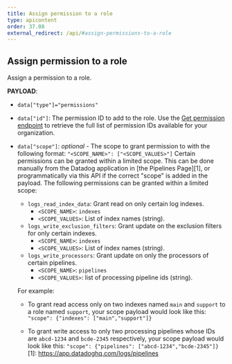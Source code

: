 ```yaml
---
title: Assign permission to a role
type: apicontent
order: 37.08
external_redirect: /api/#assign-permissions-to-a-role
---
```


## Assign permission to a role

Assign a permission to a role.

**PAYLOAD**:

* `data["type"]="permissions"`
* `data["id"]`: The permission ID to add to the role. Use the [Get permission endpoint](#get-permissions) to retrieve the full list of permission IDs available for your organization.
* `data["scope"]`: *optional* - The scope to grant permission to with the following format: `"<SCOPE_NAME>": ["<SCOPE_VALUES>"]`
    Certain permissions can be granted within a limited scope. This can be done manually from the Datadog application in [the Pipelines Page][1], or programmatically via this API if the correct "scope" is added in the payload. The following permissions can be granted within a limited scope:

    - `logs_read_index_data`: Grant read on only certain log indexes.
        - `<SCOPE_NAME>`: `indexes`
        - `<SCOPE_VALUES>`: List of index names (string).
    - `logs_write_exclusion_filters`: Grant update on the exclusion filters for only certain indexes.
        - `<SCOPE_NAME>`: `indexes`
        - `<SCOPE_VALUES>`: List of index names (string).
    - `logs_write_processors`: Grant update on only the processors of certain pipelines.
        - `<SCOPE_NAME>`: `pipelines`
        - `<SCOPE_VALUES>`: list of processing pipeline ids (string).

    For example:

    - To grant read access only on two indexes named `main` and `support` to a role named `support`, your scope payload would look like this: `"scope": {"indexes": ["main","support"]}`

    - To grant write access to only two processing pipelines whose IDs are `abcd-1234` and `bcde-2345` respectively, your scope payload would look like this: `"scope": {"pipelines": ["abcd-1234","bcde-2345"]}`
[1]: https://app.datadoghq.com/logs/pipelines
